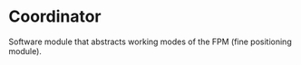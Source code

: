 # Coordinator

Software module that abstracts working modes of the FPM (fine positioning module).

<!-- ## Documentation

[Overview_sw_package](doc/overview_sw_package.md)

## Installation

Instructions for installation/building

## How to run

Minimum exmaples with commands

**Show case 1**:

1. launch file command

> ros2 launch ros_package_1 sw_function.launch.py

1. launch file command

> ros2 launch ros_package_1 sw_function_dummy.launch.py -->
